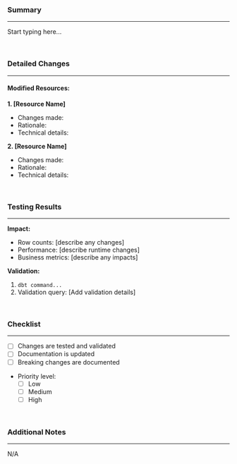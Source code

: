 <!--- Pull Request Template -->

### Summary

-------------------------------------------------------------------------------

<!---
  High-level overview of changes (2-3 sentences):
  - What problem are you solving?
  - What is the business impact?
  - What are the key changes?
--->

Start typing here...

<br/>

### Detailed Changes

-------------------------------------------------------------------------------

<!---
  For each modified resource (model/macro/test), provide:
  - What changed and why
  - Technical implementation details
  - Any performance/optimization considerations
--->

#### Modified Resources:

**1. [Resource Name]**
- Changes made:
- Rationale:
- Technical details:

**2. [Resource Name]**
- Changes made:
- Rationale:
- Technical details:

<br/>

### Testing Results

-------------------------------------------------------------------------------

<!---
  Document key data changes and metrics:
  - Row count changes
  - Performance impact
  - Business metrics impact
--->

**Impact:**
- Row counts: [describe any changes]
- Performance: [describe runtime changes]
- Business metrics: [describe any impacts]

**Validation:**
1. `dbt command...`
2. Validation query:
[Add validation details]

<br/>

### Checklist

-------------------------------------------------------------------------------

- [ ] Changes are tested and validated
- [ ] Documentation is updated
- [ ] Breaking changes are documented
- Priority level:
  - [ ] Low
  - [ ] Medium
  - [ ] High

<br/>

### Additional Notes

-------------------------------------------------------------------------------

<!---
  Any other context or notes for reviewers
--->

N/A